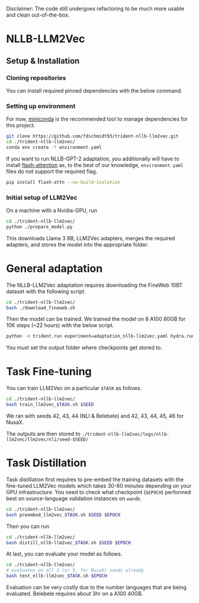 Disclaimer: The code still undergoes refactoring to be much more usable and clean out-of-the-box.

# NLLB-LLM2Vec

## Setup & Installation

### Cloning repositories

You can install required pinned dependencies with the below command.

### Setting up environment

For now, [miniconda](https://github.com/conda-forge/miniforge) is the recommended tool to manage dependencies for this project.
```bash
git clone https://github.com/fdschmidt93/trident-nllb-llm2vec.git
cd ./trident-nllb-llm2vec/
conda env create -f environment.yaml
```

If you want to run NLLB-GPT-2 adaptation, you additionally will have to install [flash-attention](https://github.com/Dao-AILab/flash-attention/) as, to the best of our knowledge, `environment.yaml` files do not support the required flag.

```sh
pip install flash-attn --no-build-isolation
```

### Initial setup of LLM2Vec

On a machine with a Nvidia-GPU, run

```bash
cd ./trident-nllb-llm2vec/
python ./prepare_model.py
```

This downloads Llama 3 8B, LLM2Vec adapters, merges the required adapters, and stores the model into the appropriate folder.


# General adaptation

The NLLB-LLM2Vec adaptation requires downloading the FineWeb 10BT dataset with the following script.

```bash
cd ./trident-nllb-llm2vec/
bash ./download_fineweb.sh
```

Then the model can be trained. We trained the model on 8 A100 80GB for 10K steps (~22 hours) with the below script.

```bash
python -m trident.run experiment=adaptation_nllb-llm2vec.yaml hydra.run.dir=$OUTPUT_FOLDER

```

You must set the output folder where checkpoints get stored to.

# Task Fine-tuning

You can train LLM2Vec on a particular `$TASK` as follows.

```bash
cd ./trident-nllb-llm2vec/
bash train_llm2vec_$TASK.sh $SEED
```

We ran with seeds 42, 43, 44 (NLI & Belebele) and 42, 43, 44, 45, 46 for NusaX.

The outputs are then stored to `./trident-nllb-llm2vec/logs/nllb-llm2vec/llm2vec/nli/seed-$SEED/`

# Task Distillation

Task distillation first requires to pre-embed the training datasets with the fine-tuned LLM2Vec models which takes 30-60 minutes depending on your GPU infrastructure.
You need to check what checkpoint (`$EPOCH`) performed best on source-language validation instances on `wandb`.

```bash
cd ./trident-nllb-llm2vec/
bash preembed_llm2vec_$TASK.sh $SEED $EPOCH
```

Then you can run

```bash
cd ./trident-nllb-llm2vec/
bash distill_nllb-llm2vec_$TASK.sh $SEED $EPOCH
```

At last, you can evaluate your model as follows.


```bash
cd ./trident-nllb-llm2vec/
# evaluates on all 3 (or 5, for NusaX) seeds already
bash test_nllb-llm2vec_$TASK.sh $EPOCH
```


Evaluation can be very costly due to the number languages that are being evaluated. Belebele requires about 3hr on a A100 40GB.

